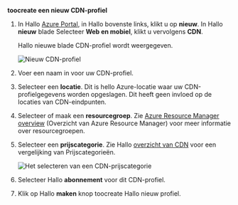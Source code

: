 **toocreate een nieuw CDN-profiel**

1. In Hallo [Azure Portal](https://portal.azure.com), in Hallo bovenste links, klikt u op **nieuw**.  In Hallo **nieuw** blade Selecteer **Web en mobiel**, klikt u vervolgens **CDN**.
   
    Hallo nieuwe blade CDN-profiel wordt weergegeven.
   
    ![Nieuw CDN-profiel](./media/cdn-create-profile/new-cdn-profile-include.png)
2. Voer een naam in voor uw CDN-profiel.
3. Selecteer een **locatie**.  Dit is hello Azure-locatie waar uw CDN-profielgegevens worden opgeslagen.  Dit heeft geen invloed op de locaties van CDN-eindpunten.
4. Selecteer of maak een **resourcegroep**.  Zie [Azure Resource Manager overview](../articles/azure-resource-manager/resource-group-overview.md#resource-groups) (Overzicht van Azure Resource Manager) voor meer informatie over resourcegroepen.
5. Selecteer een **prijscategorie**.  Zie Hallo [overzicht van CDN](../articles/cdn/cdn-overview.md#azure-cdn-features) voor een vergelijking van Prijscategorieën.
   
    ![Het selecteren van een CDN-prijscategorie](./media/cdn-create-profile/cdn-choose-sku-include.png)
6. Selecteer Hallo **abonnement** voor dit CDN-profiel.
7. Klik op Hallo **maken** knop toocreate Hallo nieuw profiel. 

